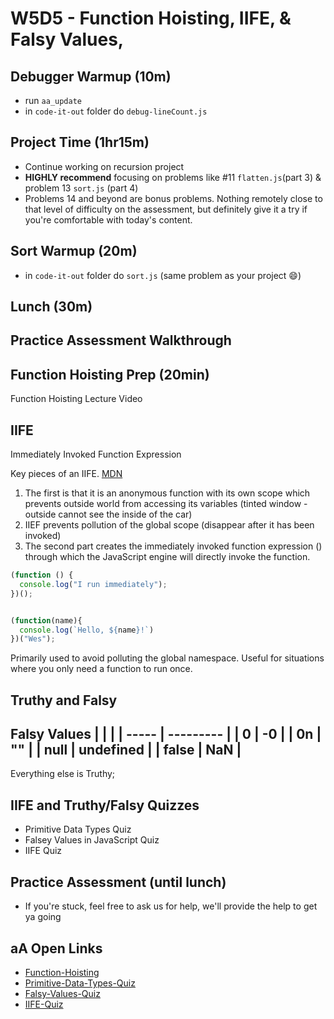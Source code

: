# W5D5 - Function Hoisting, IIFE, & Falsy Values,

## Debugger Warmup (10m)
- run `aa_update`
- in `code-it-out` folder do `debug-lineCount.js`

## Project Time (1hr15m)
- Continue working on recursion project
- **HIGHLY recommend** focusing on problems like  #11 `flatten.js`(part 3) & problem 13 `sort.js` (part 4)
- Problems 14 and beyond are bonus problems. Nothing remotely close to that level of difficulty on the assessment, but definitely give it a try if you're comfortable with today's content.

## Sort Warmup (20m)
- in `code-it-out` folder do `sort.js` (same problem as your project 😄)

## Lunch (30m)

## Practice Assessment Walkthrough

## Function Hoisting Prep (20min)

Function Hoisting Lecture Video

## IIFE
Immediately Invoked Function Expression

Key pieces of an IIFE. [MDN](https://developer.mozilla.org/en-US/docs/Glossary/IIFE)

1. The first is that it is an anonymous function with its own scope which prevents outside world from accessing its variables (tinted window - outside cannot see the inside of the car) 
2. IIEF prevents pollution of the global scope (disappear after it has been invoked)
3. The second part creates the immediately invoked function expression ()
   through which the JavaScript engine will directly invoke the function.

```js
(function () {
  console.log("I run immediately");
})();


(function(name){
  console.log(`Hello, ${name}!`)
})("Wes");
```

Primarily used to avoid polluting the global namespace. Useful for situations
where you only need a function to run once.

## Truthy and Falsy

Falsy Values
|       |           |
| ----- | --------- |
| 0     | -0        |
| 0n    | ""        |
| null  | undefined |
| false | NaN       |
---
Everything else is Truthy;

## IIFE and Truthy/Falsy Quizzes

- Primitive Data Types Quiz
- Falsey Values in JavaScript Quiz
- IIFE Quiz

## Practice Assessment (until lunch)
- If you're stuck, feel free to ask us for help, we'll provide the help to get ya going

## aA Open Links

- [Function-Hoisting](https://open.appacademy.io/learn/js-py---pt-apr-2022-online/week-5---recursion/function-hoisting-lecture)
- [Primitive-Data-Types-Quiz](https://open.appacademy.io/learn/js-py---pt-apr-2022-online/week-5---recursion/primitive-data-types-quiz)
- [Falsy-Values-Quiz](https://open.appacademy.io/learn/js-py---pt-apr-2022-online/week-5---recursion/falsey-values-in-javascript-quiz)
- [IIFE-Quiz](https://open.appacademy.io/learn/js-py---pt-apr-2022-online/week-5---recursion/iife-quiz)
